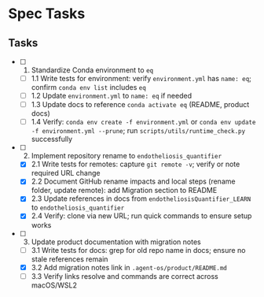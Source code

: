 # Spec Tasks

## Tasks

- [ ] 1. Standardize Conda environment to `eq`
  - [ ] 1.1 Write tests for environment: verify `environment.yml` has `name: eq`; confirm `conda env list` includes `eq`
  - [ ] 1.2 Update `environment.yml` to `name: eq` if needed
  - [ ] 1.3 Update docs to reference `conda activate eq` (README, product docs)
  - [ ] 1.4 Verify: `conda env create -f environment.yml` or `conda env update -f environment.yml --prune`; run `scripts/utils/runtime_check.py` successfully

- [ ] 2. Implement repository rename to `endotheliosis_quantifier`
  - [x] 2.1 Write tests for remotes: capture `git remote -v`; verify or note required URL change
  - [x] 2.2 Document GitHub rename impacts and local steps (rename folder, update remote): add Migration section to README
  - [x] 2.3 Update references in docs from `endotheliosisQuantifier_LEARN` to `endotheliosis_quantifier`
  - [x] 2.4 Verify: clone via new URL; run quick commands to ensure setup works

- [ ] 3. Update product documentation with migration notes
  - [ ] 3.1 Write tests for docs: grep for old repo name in docs; ensure no stale references remain
  - [x] 3.2 Add migration notes link in `.agent-os/product/README.md`
  - [ ] 3.3 Verify links resolve and commands are correct across macOS/WSL2
